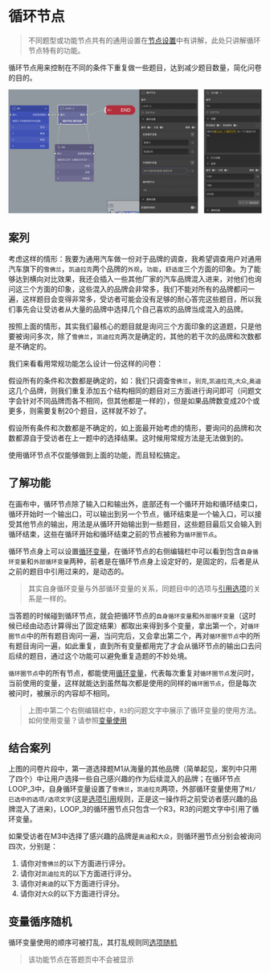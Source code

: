 # 循环节点

> 不同题型或功能节点共有的通用设置在[节点设置](../node-setting/concept.md)中有讲解，此处只讲解循环节点特有的功能。

循环节点用来控制在不同的条件下重复做一些题目，达到减少题目数量，简化问卷的目的。

<img src='./images/loop.png' width='1000'>

## 案列
考虑这样的情形：我要为通用汽车做一份对于品牌的调查，我希望调查用户对通用汽车旗下的`雪佛兰`，`凯迪拉克`两个品牌的`外观`，`功能`，`舒适度`三个方面的印象。为了能够达到横向对比效果，我还会插入一些其他厂家的汽车品牌混入进来，对他们也询问这三个方面的印象，这些混入的品牌会非常多，我们不能对所有的品牌都问一遍，这样题目会变得非常多，受访者可能会没有足够的耐心答完这些题目，所以我们事先会让受访者从大量的品牌中选择几个自己喜欢的品牌当成混入的品牌。

按照上面的情形，其实我们最核心的题目就是询问三个方面印象的这道题，只是他要被询问多次，除了`雪佛兰`，`凯迪拉克`两次是确定的，其他的若干次的品牌和次数都是不确定的。

我们来看看用常规功能怎么设计一份这样的问卷：

假设所有的条件和次数都是确定的，如：我们只调查`雪佛兰`，`别克`,`凯迪拉克`,`大众`,`奥迪`这几个品牌，则我们重复添加五个结构相同的题目对三方面进行询问即可（问题文字会针对不同品牌而各不相同，但其他都是一样的），但是如果品牌数变成20个或更多，则需要复制20个题目，这样就不妙了。

假设所有条件和次数都是不确定的，如上面最开始考虑的情形，要询问的品牌和次数都源自于受访者在上一题中的选择结果。这时候用常规方法是无法做到的。

使用循环节点不仅能够做到上面的功能，而且轻松搞定。

## 了解功能

在画布中，循环节点除了输入口和输出外，底部还有一个循环开始和循环结束口，循环开始时一个输出口，可以输出到另一个节点，循环结束是一个输入口，可以接受其他节点的输出，用法是从循环开始输出到一些题目，这些题目最后又会输入到循环结束，这些在循环开始和循环结束之前的节点被称为`循环圈节点`。

循环节点身上可以设置[循环变量](../variable/loop-type.md)，在循环节点的右侧编辑栏中可以看到包含`自身循环变量`和`外部循环变量`两种，前者是在循环节点身上设定好的，是固定的，后者是从之前的题目中引用过来的，是动态的。

> 其实自身循环变量与外部循环变量的关系，同题目中的选项与[引用选项](../opt-reference/concept.md)的关系是一样的。

当答题的时候碰到循环节点，就会把循环节点的`自身循环变量`和`外部循环变量`（这时候已经由动态计算得出了固定结果）都取出来得到多个变量，拿出第一个，对`循环圈节点`中的所有题目询问一遍，当问完后，又会拿出第二个，再对`循环圈节点`中的所有题目询问一遍，如此重复，直到所有变量都用完了才会从循环节点的输出口去问后续的题目，通过这个功能可以避免重复造题的不妙处境。

`循环圈节点`中的所有节点，都能使用[循环变量](../variable/loop-type.md)，代表每次重复对`循环圈节点`发问时，当前使用的变量，这样就能达到虽然每次都是使用的同样的`循环圈节点`，但是每次被问时，被展示的内容却不相同。

> 上图中第二个右侧编辑栏中，`R3`的问题文字中展示了循环变量的使用方法。如何使用变量？请参照[变量使用](../variable/usage.md)

## 结合案列
上图的问卷片段中，第一道选择题M1从海量的其他品牌（简单起见，案列中只用了四个）中让用户选择一些自己感兴趣的作为后续混入的品牌；在循环节点LOOP_3中，自身循环变量设置了`雪佛兰`，`凯迪拉克`两项，外部循环变量使用了`M1/已选中的选项/选项文字`(这是[选项引用](../opt-reference/concept.md)规则，正是这一操作将之前受访者感兴趣的品牌混入了进来)，LOOP_3的循环圈节点只包含一个R3，R3的问题文字中引用了循环变量。

如果受访者在M3中选择了感兴趣的品牌是`奥迪`和`大众`，则循环圈节点分别会被询问四次，分别是：
1. 请你对`雪佛兰`的以下方面进行评分。
2. 请你对`凯迪拉克`的以下方面进行评分。
3. 请你对`奥迪`的以下方面进行评分。
4. 请你对`大众`的以下方面进行评分。

## 变量循序随机
循环变量使用的顺序可被打乱，其打乱规则同[选项随机](../node-setting/option-random.md)

> 该功能节点在答题页中不会被显示
